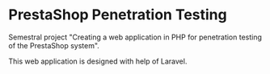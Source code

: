 # PrestaShop Penetration Testing 
Semestral project "Creating a web application in PHP for penetration testing of the PrestaShop system".

This web application is designed with help of Laravel.